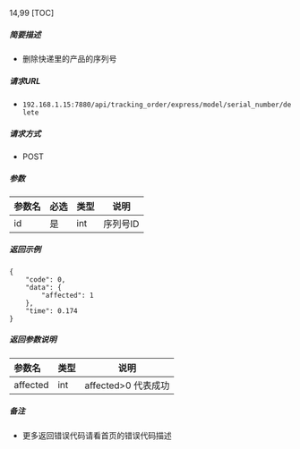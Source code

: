 14,99
[TOC]

##### 简要描述

- 删除快递里的产品的序列号

##### 请求URL

- ` 192.168.1.15:7880/api/tracking_order/express/model/serial_number/delete `

##### 请求方式

- POST

##### 参数

| 参数名 | 必选 | 类型  | 说明    |
|:----|:---|:----|-------|
| id  | 是  | int | 序列号ID |

##### 返回示例

```
{
    "code": 0,
    "data": {
        "affected": 1
    },
    "time": 0.174
}
```

##### 返回参数说明

| 参数名      | 类型  | 说明              |
|:---------|:----|-----------------|
| affected | int | affected>0 代表成功 |

##### 备注

- 更多返回错误代码请看首页的错误代码描述




